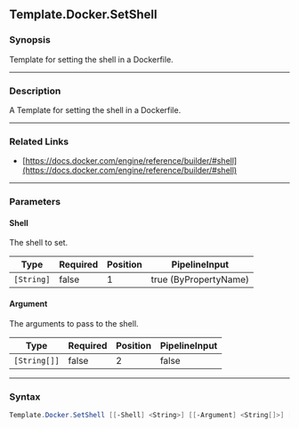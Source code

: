 Template.Docker.SetShell
------------------------

### Synopsis
Template for setting the shell in a Dockerfile.

---

### Description

A Template for setting the shell in a Dockerfile.

---

### Related Links
* [https://docs.docker.com/engine/reference/builder/#shell](https://docs.docker.com/engine/reference/builder/#shell)

---

### Parameters
#### **Shell**
The shell to set.

|Type      |Required|Position|PipelineInput        |
|----------|--------|--------|---------------------|
|`[String]`|false   |1       |true (ByPropertyName)|

#### **Argument**
The arguments to pass to the shell.

|Type        |Required|Position|PipelineInput|
|------------|--------|--------|-------------|
|`[String[]]`|false   |2       |false        |

---

### Syntax
```PowerShell
Template.Docker.SetShell [[-Shell] <String>] [[-Argument] <String[]>] [<CommonParameters>]
```
